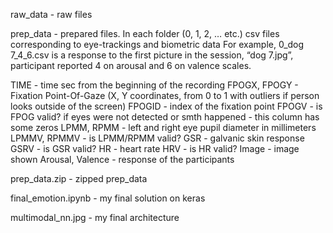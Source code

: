 raw_data - raw files

prep_data - prepared files. 
In each folder (0, 1, 2, … etc.) csv files corresponding to eye-trackings and biometric data
 For example, 0_dog 7_4_6.csv is a response to the first picture in the session, “dog 7.jpg”, participant reported 4 on arousal and 6 on valence scales.

TIME - time sec from the beginning of the recording
FPOGX, FPOGY - Fixation Point-Of-Gaze (X, Y coordinates, from 0 to 1 with outliers if person looks outside of the screen)
FPOGID - index of the fixation point
FPOGV - is FPOG valid? if eyes were not detected or smth happened - this column has some zeros
LPMM, RPMM - left and right eye pupil diameter in millimeters
LPMMV, RPMMV -  is LPMM/RPMM valid?
GSR - galvanic skin response
GSRV - is GSR valid? 
HR - heart rate
HRV - is HR valid?
Image - image shown
Arousal, Valence - response of the participants 

prep_data.zip - zipped prep_data

final_emotion.ipynb - my final solution on keras

multimodal_nn.jpg - my final architecture
